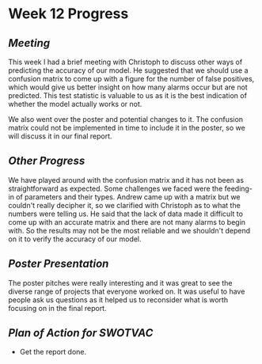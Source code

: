 # Week 12 Progress

## *Meeting*
This week I had a brief meeting with Christoph to discuss other ways of predicting the accuracy of our model. He suggested that we should use
a confusion matrix to come up with a figure for the number of false positives, which would give us better insight on how many alarms occur 
but are not predicted. This test statistic is valuable to us as it is the best indication of whether the model actually works or not.

We also went over the poster and potential changes to it. The confusion matrix could not be implemented in time to include it in the poster,
so we will discuss it in our final report.

## *Other Progress*
We have played around with the confusion matrix and it has not been as straightforward as expected. Some challenges we faced were the feeding-in
of parameters and their types. Andrew came up with a matrix but we couldn't really decipher it, so we clarified with Christoph as to what 
the numbers were telling us. He said that the lack of data made it difficult to come up with an accurate matrix and there are not many alarms to begin
with. So the results may not be the most reliable and we shouldn't depend on it to verify the accuracy of our model.

## *Poster Presentation*
The poster pitches were really interesting and it was great to see the diverse range of projects that everyone worked on. It was useful to 
have people ask us questions as it helped us to reconsider what is worth focusing on in the final report.

## *Plan of Action for SWOTVAC*
* Get the report done.
